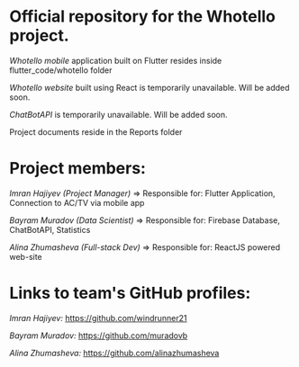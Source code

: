 # Official repository for the Whotello project.

_Whotello mobile_ application built on Flutter resides inside flutter_code/whotello folder

_Whotello website_ built using React is temporarily unavailable. Will be added soon.

_ChatBotAPI_ is temporarily unavailable. Will be added soon.

Project documents reside in the Reports folder

# Project members:

_Imran Hajiyev (Project Manager)_ => Responsible for: Flutter Application, Connection to AC/TV via mobile app

_Bayram Muradov (Data Scientist)_ => Responsible for: Firebase Database, ChatBotAPI, Statistics

_Alina Zhumasheva (Full-stack Dev)_ => Responsible for: ReactJS powered web-site

# Links to team's GitHub profiles:

_Imran Hajiyev:_ https://github.com/windrunner21

_Bayram Muradov:_ https://github.com/muradovb

_Alina Zhumasheva:_ https://github.com/alinazhumasheva
